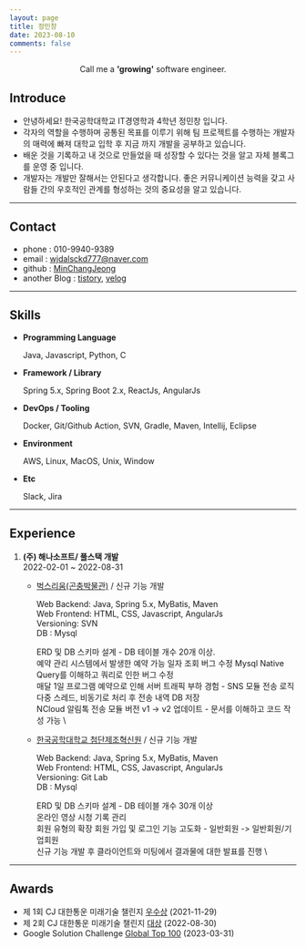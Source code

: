```yaml
---
layout: page
title: 정민창
date: 2023-08-10
comments: false
---
```

    
<center>Call me a <b>'growing'</b> software engineer.</center>

## Introduce

- 안녕하세요! 한국공학대학교 IT경영학과 4학년 정민창 입니다.
- 각자의 역할을 수행하며 공통된 목표를 이루기 위해 팀 프로젝트를 수행하는 개발자의 매력에 빠져 대학교 입학 후 지금 까지 개발을 공부하고 있습니다.
- 배운 것을 기록하고 내 것으로 만들었을 때 성장할 수 있다는 것을 알고 자체 블록그를 운영 중 입니다.
- 개발자는 개발만 잘해서는 안된다고 생각합니다. 좋은 커뮤니케이션 능력을 갖고 사람들 간의 우호적인 관계를 형성하는 것의 중요성을 알고 있습니다.


---

## Contact
* phone : 010-9940-9389
* email : wjdalsckd777@naver.com
* github : <a href="https://github.com/MinChangJeong
">MinChangJeong</a>
* another Blog : <a href="https://jminc00.tistory.com
">tistory</a>, <a href="https://velog.io/@wjdalsckd45
">velog</a>  


---- 


## Skills

* **Programming Language**
    
    Java, Javascript, Python, C

* **Framework / Library**
    
    Spring 5.x, Spring Boot 2.x, ReactJs, AngularJs

* **DevOps / Tooling**
     
    Docker, Git/Github Action, SVN, Gradle, Maven, Intellij, Eclipse

* **Environment**
    
    AWS, Linux, MacOS, Unix, Window

* **Etc**
    
    Slack, Jira

----

## Experience

1. **(주) 해나소프트/ 풀스택 개발** \
    2022-02-01 ~ 2022-08-31

    * <a href="https://bugsrium.siheung.go.kr/">벅스리움(곤충박물관)</a> / 신규 기능 개발

        Web Backend: Java, Spring 5.x, MyBatis, Maven \
        Web Frontend: HTML, CSS, Javascript, AngularJs \
        Versioning: SVN \
        DB : Mysql

        ERD 및 DB 스키마 설계 - DB 테이블 개수 20개 이상. \
        예약 관리 시스템에서 발생한 예약 가능 일자 조회 버그 수정 
        Mysql Native Query를 이해하고 쿼리로 인한 버그 수정 \
        매달 1일 프로그램 예약으로 인해 서버 트래픽 부하 경험 - SNS
        모듈 전송 로직 다중 스레드, 비동기로 처리 후 전송 내역 DB 저장 \
        NCloud 알림톡 전송 모듈 버전 v1 -> v2 업데이트 - 문서를 
        이해하고 코드 작성 가능 \

    * <a href="https://amic.tukorea.ac.kr/">한국공학대학교 첨단제조혁신원</a> / 신규 기능 개발

        Web Backend: Java, Spring 5.x, MyBatis, Maven \
        Web Frontend: HTML, CSS, Javascript, AngularJs \
        Versioning: Git Lab \
        DB : Mysql

        ERD 및 DB 스키마 설계 - DB 테이블 개수 30개 이상 \
        온라인 영상 시청 기록 관리 \
        회원 유형의 확장 회원 가입 및 로그인 기능 고도화 - 일반회원 ->
        일반회원/기업회원 \
        신규 기능 개발 후 클라이언트와 미팅에서 결과물에 대한 발표를 
        진행 \

---

## Awards

* 제 1회 CJ 대한통운 미래기술 챌린지 <U>우수상</U> (2021-11-29)
* 제 2회 CJ 대한통운 미래기술 챌린지 <U>대상</U> (2022-08-30)
* Google Solution Challenge <U>Global Top 100</U> (2023-03-31)



